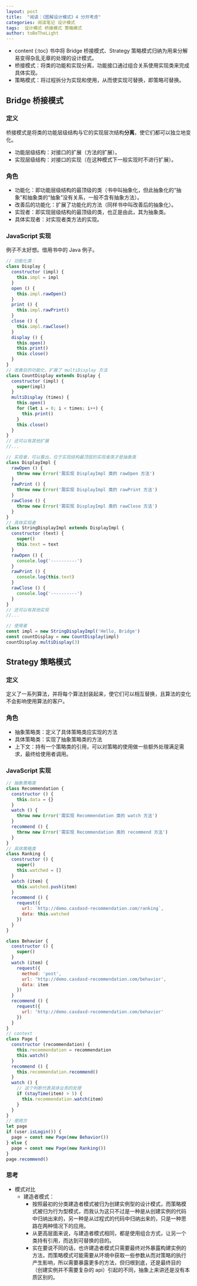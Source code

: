 ```yaml
---
layout: post
title:  "阅读：《图解设计模式》4 分开考虑"
categories: 阅读笔记 设计模式
tags:  设计模式 桥接模式 策略模式
author: toBeTheLight
---
```


* content
{:toc}
书中将 Bridge 桥接模式、Strategy 策略模式归纳为用来分解易变得杂乱无章的处理的设计模式。
* 桥接模式：将类的功能和实现分离，功能接口通过组合关系使用实现类来完成具体实现。
* 策略模式：将过程拆分为实现和使用，从而使实现可替换，即策略可替换。





## Bridge 桥接模式

### 定义

桥接模式是将类的功能层级结构与它的实现层次结构**分离**，使它们都可以独立地变化。

* 功能层级结构：对接口的扩展（方法的扩展）。
* 实现层级结构：对接口的实现（在这种模式下一般实现时不进行扩展）。

### 角色

* 功能化：即功能层级结构的最顶级的类（书中叫抽象化，但此抽象化的“抽象”和抽象类的“抽象”没有关系，一般不含有抽象方法）。
* 改善后的功能化：扩展了功能化的方法（同样书中叫改善后的抽象化）。
* 实现者：即实现层级结构的最顶级的类，也正是由此，其为抽象类。
* 具体实现者：对实现者类方法的实现。

### JavaScript 实现

例子不太好想。借用书中的 Java 例子。

```js
// 功能化类：
class Display {
  constructor (impl) {
    this.impl = impl
  }
  open () {
    this.impl.rawOpen()
  }
  print () {
    this.impl.rawPrint()
  }
  close () {
    this.impl.rawClose()
  }
  display () {
    this.open()
    this.print()
    this.close()
  }
}
// 改善后的功能化，扩展了 multiDisplay 方法
class CountDisplay extends Display {
  constructor (impl) {
    super(impl)
  }
  multiDisplay (times) {
    this.open()
    for (let i = 0; i < times; i++) {
      this.print()
    }
    this.close()
  }
}
// 还可以有其他扩展
//...

// 实现者，可以看出，位于实现结构最顶层的实现者类才是抽象类
class DisplayImpl {
  rawOpen () {
    throw new Error('需实现 DisplayImpl 类的 rawOpen 方法')
  }
  rawPrint () {
    throw new Error('需实现 DisplayImpl 类的 rawPrint 方法')
  }
  rawClose () {
    throw new Error('需实现 DisplayImpl 类的 rawClose 方法')
  }
}
// 具体实现者
class StringDisplayImpl extends DisplayImpl {
  constructor (text) {
    super()
    this.text = text
  }
  rawOpen () {
    console.log('----------')
  }
  rawPrint () {
    console.log(this.text)
  }
  rawClose () {
    console.log('----------')
  }
}
// 还可以有其他实现
//...

// 使用者
const impl = new StringDisplayImpl('Hello, Bridge')
const countDisplay = new CountDisplay(impl)
countDisplay.multiDisplay(3)
```

## Strategy 策略模式

### 定义

定义了一系列算法，并将每个算法封装起来，使它们可以相互替换，且算法的变化不会影响使用算法的客户。

### 角色

* 抽象策略类：定义了具体策略类应实现的方法
* 具体策略类：实现了抽象策略类的方法
* 上下文：持有一个策略类的引用，可以对策略的使用做一些额外处理满足需求，最终给使用者调用。

### JavaScript 实现

```javascript
// 抽象策略类
class Recommendation {
  constructor () {
    this.data = {}
  }
  watch () {
    throw new Error('需实现 Recommendation 类的 watch 方法')
  }
  recommend () {
    throw new Error('需实现 Recommendation 类的 recommend 方法')
  }
}
// 具体策略类
class Ranking {
  constructor () {
    super()
    this.watched = []
  }
  watch (item) {
    this.watched.push(item)
  }
  recommend () {
    request({
      url: `http://demo.casdasd-recommendation.com/ranking`,
      data: this.watched
    })
  }
}

class Behavior {
  constructor () {
    super()
  }
  watch (item) {
    request({
      method: 'post',
      url: 'http://demo.casdasd-recommendation.com/behavior',
      data: item
    })
  }
  recommend () {
    request({
      url: 'http://demo.casdasd-recommendation.com/behavior'
    })
  }
}
// context
class Page {
  constructor (recommendation) {
    this.recommendation = recommendation
    this.watch()
  }
  recommend () {
    this.recommendation.recommend()
  }
  watch () {
    // 这个判断代表具体业务的处理
    if (stayTime(item) > 5) {
      this.recommendation.watch(item)
    }
  }
}
// 使用方
let page
if (user.isLogin()) {
  page = const new Page(new Behavior())
} else {
  page = const new Page(new Ranking())
}
page.recommend()
```

### 思考

* 模式对比
  * 建造者模式：
    * 按照最初的分类建造者模式被归为创建实例型的设计模式，而策略模式被归为行为型模式，而我认为这只不过是一种是从创建实例的代码中归纳出来的，另一种是从过程式的代码中归纳出来的，只是一种思路在两种情况下的应用。
    * 从更高层面来说，与建造者模式相同，都是使用组合方式，让另一个类持有引用，而达到可替换的目的。
    * 实在要说不同的话，也许建造者模式只需要最终对外暴露构建实例的方法，而策略模式可能需要从环境中获取一些参数从而对策略的执行产生影响，所以需要暴露更多的方法，但归根到底，还是最终目的（创建实例并不需要复杂的 api）引起的不同，抽象上来讲还是没有本质区别的。